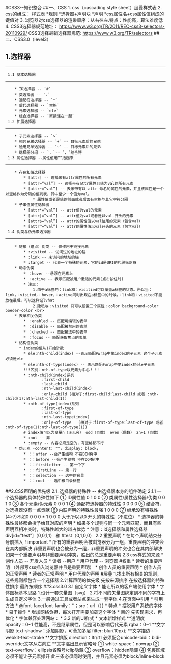 #CSS3--知识整合
##一、CSS
	1. css（cascading style sheet）层叠样式表
	2. css的组成：
		样式表
		  *规则
			*选择器+声明块
				*声明
					*css属性名+css属性值组成的键值对
	3. 浏览器对css选择器的渲染顺序：从右往左.特点：性能高，算法难度低
	4. CSS3选择器规范地址：	   https://www.w3.org/TR/2011/REC-css3-selectors-20110929/
	   CSS3选择最新选择器规范:  https://www.w3.org/TR/selectors 
##二、CSS3.0（level3）
## 1.选择器
----------
	 1.1 基本选择器
----------
		* ID选择器 -- `#`
		* 类选择器 -- `.`
		* 通配符选择器 -- `*`
		* 后代选择器 -- `空格`
		* 元素选择器 -- `ele`
		* 组合选择器 -- `直接连在一起`
	 1.2 扩展选择器 
----------
		* 子元素选择器 -- `>`
		* 相邻兄弟选择器 -- `+` -- 目标元素后的兄弟
		* 通用兄弟选择器 -- `~` -- 目标元素后的兄弟
		* 选择器分组 -- `，`-- `，`结合符 
	 1.3 属性选择器 --属性值用“”括起来
----------
		* 存在和值选择器
			* [attr] -- 选择带有attr属性的所有元素
			* [attr=“val”] -- 选择带有attr属性且值为val的所有元素
			* [attr~=“val”] -- 表示带有以 attr 命名的属性的元素，并且该属性是一个以空格作为分隔的值列表，其中至少一个值为val。
				* 属性值或者是值的前面或者后面有空格与其它字符分隔
		* 子串值属性选择器
			* [attr*=“val”] -- attr值为val的元素
			* [attr|=“val”] -- attr值为val或者是以val-开头的元素
			* [attr$=“val”] -- attr的属性值以val结尾的元素（包含val）
			* [attr^=“val”] -- attr的属性值以val开头的元素（包含val）
	 1.4 伪类与伪元素选择器
----------
		* 链接（锚点）伪类 -- 仅作用于链接元素
			* :visited -- 访问过的地址的锚
			* :link -- 未访问的地址的锚
			* :target -- 代表一个特殊的元素，它的id是URI的片段标识符
		* 动态伪类
			* ：hover --悬浮在元素上
			* ：active -- 表示匹配被用户激活的元素(点击按住时)
			* 注意：
				1.由于a标签的：link和：visitied可以覆盖a标签的状态。所以当：link，：visited，：hover，：active同时出现在a标签中的时候，：link和：visited不能放在最后。可以这样记lvhat
				2.隐私与：visited 只可以设置三个属性：color background-color boeder-color <br>
		* 表单相关伪类
			* ：enabled -- 匹配可编辑的表单
			* ：disable -- 匹配被禁用的表单
			* ：checked -- 匹配被选中的表单
			* ：focus -- 匹配获取焦点的表单
		* 结构性伪类
		  * index的值从1开始计数
			* ele:nth-child(index) --表示匹配#wrap中第index的子元素 这个子元素必须是ele
			* ele:nth-of-type(index) -- 表示匹配#wrap中第index的ele子元素
			!!!区别：nth-of-type以元素为中心！！！
			* :nth-child(index)系列			
					:first-child
					:last-child
					:nth-last-child(index)
					:only-child	(相对于:first-child:last-child 或者 :nth-child(1):nth-last-child(1))
			* :nth-of-type(index)系列
					:first-of-type
					:last-of-type
					:nth-last-type(index)
					:only-of-type	(相对于:first-of-type:last-of-type 或者 :nth-of-type(1):nth-last-of-type(1))
			# index值可以为变量n（正无穷） odd（奇数） even（偶数） 2n+1（奇数）
			* :not -- 非
			* :empty -- 内容必须是空的，有空格都不行
		* 伪元素 -content: ""; display: block;	
			* ：：after --会产生结构 不在DOM树中 
			* ：：before --会产生结构 不在DOM树中
			* ：：firstLetter -- 第一个字
			* ：：firstLine -- 第一行
			* ：：selection -- 选中的背景
			* ：：root -- 选中根目录标签
##2.CSS声明的优先级
	2.1. 选择器的特殊性 -- 由选择器本身的组件确定
	  2.1.1 一个选择器的具体特殊性如下
		① ID属性值 0 1 0 0
		② 类属性/属性选择器/伪类 0 0 1 0
		③ 各个元素/伪元素 0 0 0 1
  		④ 通配符选择器的特殊性 0 0 0 0 
		⑤ 结合符`，`对选择器没有一点贡献
		⑥ 内联声明的特殊性最强 1 0 0 0 
		⑦ 继承没有特殊性 (4>7)不如0 0 0 0
	  * 1 0 0 0 大于所以以0 开头的特殊性（不进位）
	  * 选择器的特殊性最终都会授予给其对应的声明
	  * 如果多个规则与同一个元素匹配，而且有些声明互相冲突时，特殊性越大的越占优势
	  * 注意：id选择器和属性选择器
				      div[id="test"]（0,0,1,1） 和 #test（0,1,0,0）
	2.2 重要声明
		* 在每个声明结束分号前插入！important
		* 所有的重要声明会被浏览器分为一组，重要声明的冲突会在其内部解决
		非重要声明也会被分为一组，非重要声明的冲突也会在其内部解决
		如果一个重要声明与非重要声明冲突，胜出的总是重要声明
	2.3 css样式的来源
		* 创作人员 -- 开发人员
		* 读者 --用户
		* 用户代理 -- 浏览器
	#权重
		* 读者的重要声明 （外部写css插入浏览器并且是重要声明）
			* 创作人员的重要声明
				* 创作人员的正常声明
					* 读者的正常声明
						* 用户代理的声明
	#层叠
		1.找出所有相关的规则，这些规则都包含一个选择器
		2.计算声明的优先级
		      先按来源排序
		      在按选择器的特殊性排序
		      最终按顺序
##3.css3.0
	3.1 自定义字体
		* 能让所以的客户端使用字体
		* 字体图标基本思路
		  1.设计一套矢量图（svg）
		  2.将不同的矢量图绑定到不同的字符上生成自定义字体
		  3.一般通过工具或者站点来生成一套字体
		  4.在页面中引用 
		* 引用方法
			* @font-face{font-family：‘’；src：url（）}
		* 特点
			* 摆脱用户系统的字体
			* 易于操作
			* 增加网络负担，每次打开需要加载这个字体
		* 目的 先实现需求，再优化
		* 字体兼容处理网站：
			* 
	3.2 新的UI样式
		* 文本新增样式
		**透明度
			opacity：0~1 性能高，不是继承属性，但是可以影响后代元素
			rgba：0~1
		**文字阴影
			text-shadow：添加阴影，可叠加多层
			filter: blur(10px);
		**文字描边
			-webkit-text-stroke 
		**文字排版
			direction：ltr/rtl 必须配合unicode-bidi：bidi-override;文字从右向左
		**文字溢出显示省略号
			① white-space：nowrap
			② text-overflow：ellipsis省略号/clip隐藏
			③ overflow：hidden隐藏
			④ 包裹区域必须不能让子元素撑开
			此三条必须同时使用，并且元素必须为block/inline-block

   
     	
